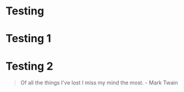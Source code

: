 # Testing

# Testing 1

# Testing 2


> Of all the things I've lost 
> I miss my mind the most. - Mark Twain
